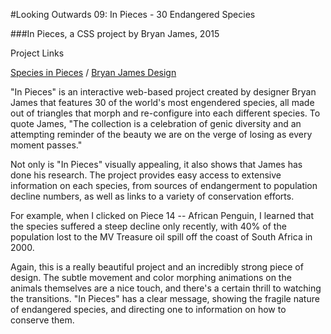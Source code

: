 #Looking Outwards 09: In Pieces - 30 Endangered Species

###In Pieces, a CSS project by Bryan James, 2015

Project Links

[Species in Pieces](http://species-in-pieces.com/#)  /  [Bryan James Design](http://www.bryanjamesdesign.co.uk/)

"In Pieces" is an interactive web-based project created by designer Bryan James that features 30 of the world's most engendered species, all made out of triangles that morph and re-configure into each different species. To quote James, "The collection is a celebration of genic diversity and an attempting reminder of the beauty we are on the verge of losing as every moment passes."  

Not only is "In Pieces" visually appealing, it also shows that James has done his research. The project provides easy access to extensive information on each species, from sources of endangerment to population decline numbers, as well as links to a variety of conservation efforts. 

For example, when I clicked on Piece 14 -- African Penguin, I learned that the species suffered a steep decline only recently, with 40% of the population lost to the MV Treasure oil spill off the coast of South Africa in 2000.

Again, this is a really beautiful project and an incredibly strong piece of design. The subtle movement and color morphing animations on the animals themselves are a nice touch, and there's a certain thrill to watching the transitions. "In Pieces" has a clear message, showing the fragile nature of endangered species, and directing one to information on how to conserve them.